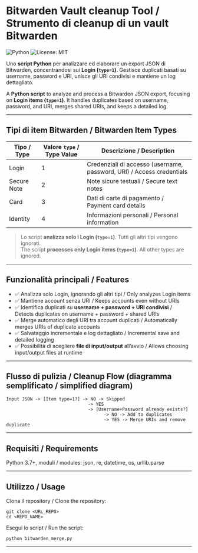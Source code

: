 # Bitwarden Vault cleanup Tool / Strumento di cleanup di un vault Bitwarden

![Python](https://img.shields.io/badge/python-3.7+-blue.svg) ![License: MIT](https://img.shields.io/badge/License-MIT-yellow.svg)

Uno **script Python** per analizzare ed elaborare un export JSON di Bitwarden, concentrandosi sui **Login (`type=1`)**. Gestisce duplicati basati su username, password e URI, unisce gli URI condivisi e mantiene un log dettagliato.  

A **Python script** to analyze and process a Bitwarden JSON export, focusing on **Login items (`type=1`)**. It handles duplicates based on username, password, and URI, merges shared URIs, and keeps a detailed log.

---

## Tipi di item Bitwarden / Bitwarden Item Types

| Tipo / Type | Valore `type` / Type Value | Descrizione / Description |
|------------|---------------------------|---------------------------|
| Login | 1 | Credenziali di accesso (username, password, URI) / Access credentials |
| Secure Note | 2 | Note sicure testuali / Secure text notes |
| Card | 3 | Dati di carte di pagamento / Payment card details |
| Identity | 4 | Informazioni personali / Personal information |

> Lo script **analizza solo i Login (`type=1`)**. Tutti gli altri tipi vengono ignorati.  
> The script **processes only Login items (`type=1`)**. All other types are ignored.

---

## Funzionalità principali / Features

- ✅ Analizza solo Login, ignorando gli altri tipi / Only analyzes Login items  
- ✅ Mantiene account senza URI / Keeps accounts even without URIs  
- ✅ Identifica duplicati su **username + password + URI condivisi** / Detects duplicates on username + password + shared URIs  
- ✅ Merge automatico degli URI tra account duplicati / Automatically merges URIs of duplicate accounts  
- ✅ Salvataggio incrementale e log dettagliato / Incremental save and detailed logging  
- ✅ Possibilità di scegliere **file di input/output** all’avvio / Allows choosing input/output files at runtime  

---

## Flusso di pulizia / Cleanup Flow (diagramma semplificato / simplified diagram)

```text
Input JSON -> [Item type=1?] -> NO -> Skipped
                               -> YES
                               -> [Username+Password already exists?]
                                     -> NO -> Add to duplicates
                                     -> YES -> Merge URIs and remove duplicate
```
---
## Requisiti / Requirements

Python 3.7+, moduli / modules: json, re, datetime, os, urllib.parse

---
## Utilizzo / Usage

Clona il repository / Clone the repository:
```
git clone <URL_REPO>
cd <REPO_NAME>
```
Esegui lo script / Run the script:
```
python bitwarden_merge.py
```
---
